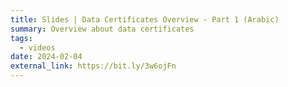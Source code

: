 ```yaml
---
title: Slides | Data Certificates Overview - Part 1 (Arabic)
summary: Overview about data certificates
tags:
  - videos
date: 2024-02-04
external_link: https://bit.ly/3w6ojFn
---
```


